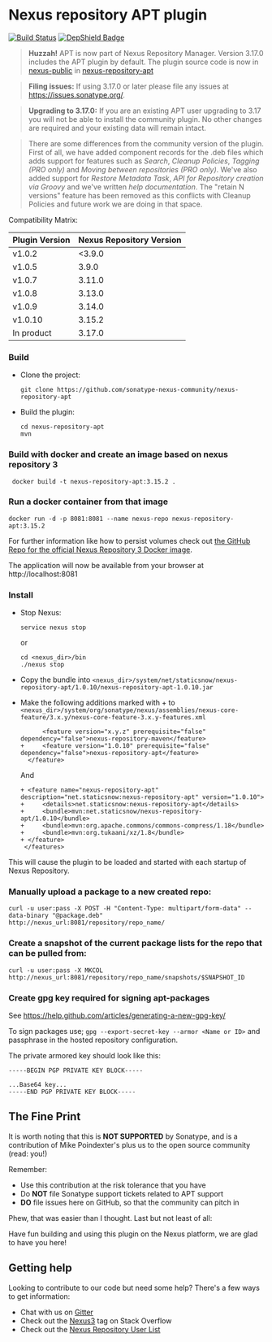 # Nexus repository APT plugin

[![Build Status](https://travis-ci.org/sonatype-nexus-community/nexus-repository-apt.svg?branch=master)](https://travis-ci.org/sonatype-nexus-community/nexus-repository-apt) [![DepShield Badge](https://depshield.sonatype.org/badges/sonatype-nexus-community/nexus-repository-apt/depshield.svg)](https://depshield.github.io)

> **Huzzah!** APT is now part of Nexus Repository Manager. Version 3.17.0 includes the APT plugin by default. The plugin source code is now in [nexus-public](https://github.com/sonatype/nexus-public) in [nexus-repository-apt](https://github.com/sonatype/nexus-public/tree/master/plugins/nexus-repository-apt)

> **Filing issues:** If using 3.17.0 or later please file any issues at https://issues.sonatype.org/.

> **Upgrading to 3.17.0:** If you are an existing APT user upgrading to 3.17 you will not be able to install the
 community plugin. No other changes are required and your existing data will remain intact.

>There are some differences from the community version of the plugin. First of all, we have added component records for 
the .deb files which adds support for features such as *Search*, *Cleanup Policies*, *Tagging (PRO only)* and *Moving 
between repositories (PRO only)*. We've also added support for *Restore Metadata Task*, *API for Repository creation 
via Groovy* and we've written *help documentation*. The "retain N versions" feature has been removed as this conflicts 
with Cleanup Policies and future work we are doing in that space.

Compatibility Matrix:

| Plugin Version                    | Nexus Repository Version |
|-----------------------------------|--------------------------|
| v1.0.2                            | <3.9.0                   |
| v1.0.5                            | 3.9.0                    |
| v1.0.7                            | 3.11.0                   |
| v1.0.8                            | 3.13.0                   |
| v1.0.9                            | 3.14.0                   |
| v1.0.10                           | 3.15.2                   |
| In product                        | 3.17.0                   |

### Build
* Clone the project:

  `git clone https://github.com/sonatype-nexus-community/nexus-repository-apt`
* Build the plugin:

  ```
  cd nexus-repository-apt
  mvn
  ```
### Build with docker and create an image based on nexus repository 3

``` docker build -t nexus-repository-apt:3.15.2 .```

### Run a docker container from that image

``` docker run -d -p 8081:8081 --name nexus-repo nexus-repository-apt:3.15.2 ```

For further information like how to persist volumes check out [the GitHub Repo for the official Nexus Repository 3 Docker image](https://github.com/sonatype/docker-nexus3).

The application will now be available from your browser at http://localhost:8081

### Install
* Stop Nexus:

  `service nexus stop`

  or

  ```
  cd <nexus_dir>/bin
  ./nexus stop
  ```

* Copy the bundle into `<nexus_dir>/system/net/staticsnow/nexus-repository-apt/1.0.10/nexus-repository-apt-1.0.10.jar`
* Make the following additions marked with + to `<nexus_dir>/system/org/sonatype/nexus/assemblies/nexus-core-feature/3.x.y/nexus-core-feature-3.x.y-features.xml`
   ```
         <feature version="x.y.z" prerequisite="false" dependency="false">nexus-repository-maven</feature>
   +     <feature version="1.0.10" prerequisite="false" dependency="false">nexus-repository-apt</feature>
     </feature>
   ```
   And
   ```
   + <feature name="nexus-repository-apt" description="net.staticsnow:nexus-repository-apt" version="1.0.10">
   +     <details>net.staticsnow:nexus-repository-apt</details>
   +     <bundle>mvn:net.staticsnow/nexus-repository-apt/1.0.10</bundle>
   +     <bundle>mvn:org.apache.commons/commons-compress/1.18</bundle>
   +     <bundle>mvn:org.tukaani/xz/1.8</bundle>
   + </feature>
    </features>
   ```
This will cause the plugin to be loaded and started with each startup of Nexus Repository.

### Manually upload a package to a new created repo:
`curl -u user:pass -X POST -H "Content-Type: multipart/form-data" --data-binary "@package.deb"  http://nexus_url:8081/repository/repo_name/`

### Create a snapshot of the current package lists for the repo that can be pulled from:
`curl -u user:pass -X MKCOL http://nexus_url:8081/repository/repo_name/snapshots/$SNAPSHOT_ID`

### Create gpg key required for signing apt-packages
See https://help.github.com/articles/generating-a-new-gpg-key/

To sign packages use; `gpg --export-secret-key --armor <Name or ID>` and passphrase in the hosted repository configuration.

The private armored key should look like this:
```
-----BEGIN PGP PRIVATE KEY BLOCK-----

...Base64 key...
-----END PGP PRIVATE KEY BLOCK-----
```

## The Fine Print

It is worth noting that this is **NOT SUPPORTED** by Sonatype, and is a contribution of Mike Poindexter's
plus us to the open source community (read: you!)

Remember:

* Use this contribution at the risk tolerance that you have
* Do **NOT** file Sonatype support tickets related to APT support
* **DO** file issues here on GitHub, so that the community can pitch in

Phew, that was easier than I thought. Last but not least of all:

Have fun building and using this plugin on the Nexus platform, we are glad to have you here!

## Getting help

Looking to contribute to our code but need some help? There's a few ways to get information:

* Chat with us on [Gitter](https://gitter.im/sonatype/nexus-developers)
* Check out the [Nexus3](http://stackoverflow.com/questions/tagged/nexus3) tag on Stack Overflow
* Check out the [Nexus Repository User List](https://groups.google.com/a/glists.sonatype.com/forum/?hl=en#!forum/nexus-users)
